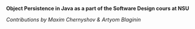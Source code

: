 **Object Persistence in Java as a part of the Software Design cours at NSU**

_Contributions by Maxim Chernyshov & Artyom Blaginin_